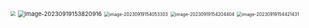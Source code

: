 <img src="D:\Note\x.附件夹\image-20230919153202542.png" style="zoom: 50%;" />

<img src="D:\Note\x.附件夹\image-20230919153820916.png" alt="image-20230919153820916" style="zoom:67%;" />

<img src="D:\Note\x.附件夹\image-20230919154053303.png" alt="image-20230919154053303" style="zoom:50%;" />

<img src="D:\Note\x.附件夹\image-20230919154204404.png" alt="image-20230919154204404" style="zoom:50%;" />

<img src="D:\Note\x.附件夹\image-20230919154421431.png" alt="image-20230919154421431" style="zoom: 50%;" />